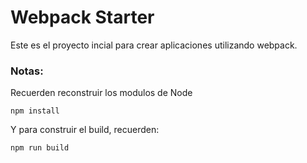 # Webpack Starter

Este es el proyecto incial para crear
aplicaciones utilizando webpack.

### Notas:
Recuerden reconstruir los modulos de Node
```
npm install
```

Y para construir el build, recuerden:
```
npm run build
```